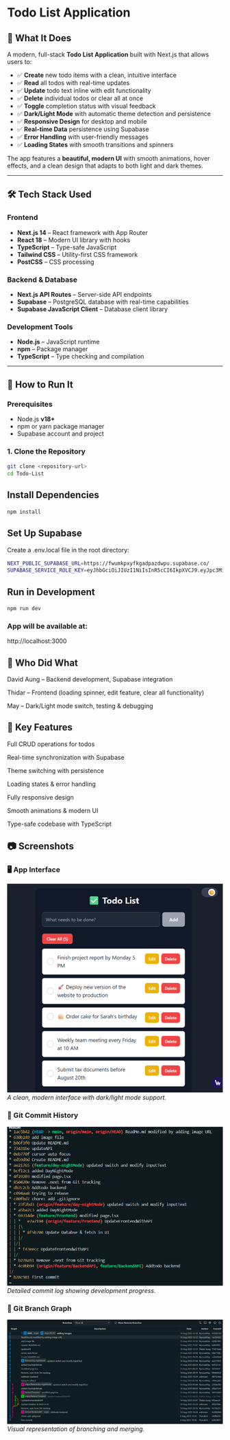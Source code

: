# Todo List Application

## 📌 What It Does
A modern, full-stack **Todo List Application** built with Next.js that allows users to:

- ✅ **Create** new todo items with a clean, intuitive interface  
- ✅ **Read** all todos with real-time updates  
- ✅ **Update** todo text inline with edit functionality  
- ✅ **Delete** individual todos or clear all at once  
- ✅ **Toggle** completion status with visual feedback  
- ✅ **Dark/Light Mode** with automatic theme detection and persistence  
- ✅ **Responsive Design** for desktop and mobile  
- ✅ **Real-time Data** persistence using Supabase  
- ✅ **Error Handling** with user-friendly messages  
- ✅ **Loading States** with smooth transitions and spinners  

The app features a **beautiful, modern UI** with smooth animations, hover effects, and a clean design that adapts to both light and dark themes.

---

## 🛠 Tech Stack Used

### **Frontend**
- **Next.js 14** – React framework with App Router  
- **React 18** – Modern UI library with hooks  
- **TypeScript** – Type-safe JavaScript  
- **Tailwind CSS** – Utility-first CSS framework  
- **PostCSS** – CSS processing  

### **Backend & Database**
- **Next.js API Routes** – Server-side API endpoints  
- **Supabase** – PostgreSQL database with real-time capabilities  
- **Supabase JavaScript Client** – Database client library  

### **Development Tools**
- **Node.js** – JavaScript runtime  
- **npm** – Package manager  
- **TypeScript** – Type checking and compilation  

---

## 🚀 How to Run It

### **Prerequisites**
- Node.js **v18+**
- npm or yarn package manager
- Supabase account and project

### **1. Clone the Repository**
```bash
git clone <repository-url>
cd Todo-List
```

## Install Dependencies
```bash
npm install
```

## Set Up Supabase
Create a .env.local file in the root directory:
```bash
NEXT_PUBLIC_SUPABASE_URL=https://fwumkpxyfkgadpazdwpu.supabase.co/
SUPABASE_SERVICE_ROLE_KEY=eyJhbGciOiJIUzI1NiIsInR5cCI6IkpXVCJ9.eyJpc3MiOiJzdXBhYmFzZSIsInJlZiI6ImZ3dW1rcHh5ZmtnYWRwYXpkd3B1Iiwicm9sZSI6ImFub24iLCJpYXQiOjE3NTUwNzgyMTEsImV4cCI6MjA3MDY1NDIxMX0.BUxBJwIiiVn05eK5ms-16eqEfNUoid0Uvpv8q_byPbs
```

## Run in Development
```bash
npm run dev
```

### App will be available at:
http://localhost:3000

## 👥 Who Did What

David Aung – Backend development, Supabase integration

Thidar – Frontend (loading spinner, edit feature, clear all functionality)

May – Dark/Light mode switch, testing & debugging

## 🎯 Key Features

Full CRUD operations for todos

Real-time synchronization with Supabase

Theme switching with persistence

Loading states & error handling

Fully responsive design


Smooth animations & modern UI

Type-safe codebase with TypeScript

## 📷 Screenshots

### 🖥 App Interface
[![Todo List UI](images/app_UI.png)](images/app_UI.png)  
*A clean, modern interface with dark/light mode support.*

### 📜 Git Commit History
[![Git Log](images/git_log.png)](images/git_log.png)  
*Detailed commit log showing development progress.*

### 🌳 Git Branch Graph
[![Git Graph](images/git_graph.png)](images/git_graph.png)  
*Visual representation of branching and merging.*